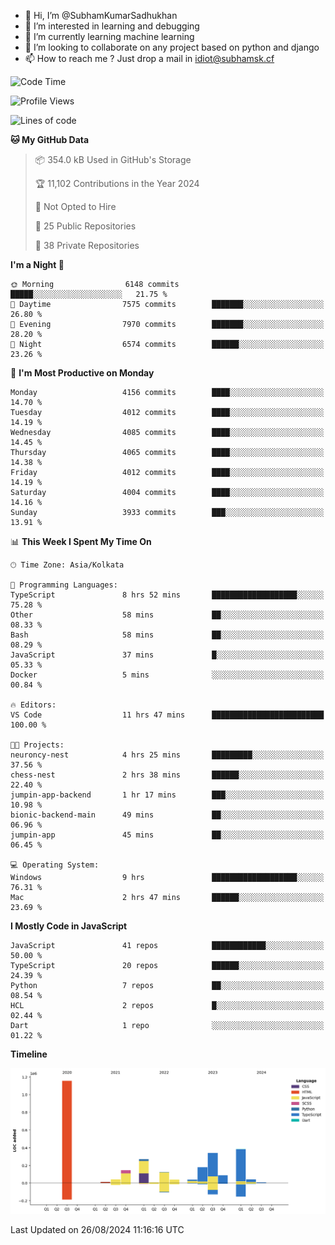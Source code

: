 - 👋 Hi, I’m @SubhamKumarSadhukhan
- 👀 I’m interested in learning and debugging
- 🌱 I’m currently learning machine learning
- 💞️ I’m looking to collaborate on any project based on python and django
- 📫 How to reach me ?
      Just drop a mail in idiot@subhamsk.cf

<!---
SubhamKumarSadhukhan/SubhamKumarSadhukhan is a ✨ special ✨ repository because its `README.md` (this file) appears on your GitHub profile.
You can click the Preview link to take a look at your changes.
--->


<!--START_SECTION:waka-->
![Code Time](http://img.shields.io/badge/Code%20Time-2%2C424%20hrs%2023%20mins-blue)

![Profile Views](http://img.shields.io/badge/Profile%20Views-1-blue)

![Lines of code](https://img.shields.io/badge/From%20Hello%20World%20I%27ve%20Written-2.9%20million%20lines%20of%20code-blue)

**🐱 My GitHub Data** 

> 📦 354.0 kB Used in GitHub's Storage 
 > 
> 🏆 11,102 Contributions in the Year 2024
 > 
> 🚫 Not Opted to Hire
 > 
> 📜 25 Public Repositories 
 > 
> 🔑 38 Private Repositories 
 > 
**I'm a Night 🦉** 

```text
🌞 Morning                6148 commits        █████░░░░░░░░░░░░░░░░░░░░   21.75 % 
🌆 Daytime                7575 commits        ███████░░░░░░░░░░░░░░░░░░   26.80 % 
🌃 Evening                7970 commits        ███████░░░░░░░░░░░░░░░░░░   28.20 % 
🌙 Night                  6574 commits        ██████░░░░░░░░░░░░░░░░░░░   23.26 % 
```
📅 **I'm Most Productive on Monday** 

```text
Monday                   4156 commits        ████░░░░░░░░░░░░░░░░░░░░░   14.70 % 
Tuesday                  4012 commits        ████░░░░░░░░░░░░░░░░░░░░░   14.19 % 
Wednesday                4085 commits        ████░░░░░░░░░░░░░░░░░░░░░   14.45 % 
Thursday                 4065 commits        ████░░░░░░░░░░░░░░░░░░░░░   14.38 % 
Friday                   4012 commits        ████░░░░░░░░░░░░░░░░░░░░░   14.19 % 
Saturday                 4004 commits        ████░░░░░░░░░░░░░░░░░░░░░   14.16 % 
Sunday                   3933 commits        ███░░░░░░░░░░░░░░░░░░░░░░   13.91 % 
```


📊 **This Week I Spent My Time On** 

```text
🕑︎ Time Zone: Asia/Kolkata

💬 Programming Languages: 
TypeScript               8 hrs 52 mins       ███████████████████░░░░░░   75.28 % 
Other                    58 mins             ██░░░░░░░░░░░░░░░░░░░░░░░   08.33 % 
Bash                     58 mins             ██░░░░░░░░░░░░░░░░░░░░░░░   08.29 % 
JavaScript               37 mins             █░░░░░░░░░░░░░░░░░░░░░░░░   05.33 % 
Docker                   5 mins              ░░░░░░░░░░░░░░░░░░░░░░░░░   00.84 % 

🔥 Editors: 
VS Code                  11 hrs 47 mins      █████████████████████████   100.00 % 

🐱‍💻 Projects: 
neuroncy-nest            4 hrs 25 mins       █████████░░░░░░░░░░░░░░░░   37.56 % 
chess-nest               2 hrs 38 mins       ██████░░░░░░░░░░░░░░░░░░░   22.40 % 
jumpin-app-backend       1 hr 17 mins        ███░░░░░░░░░░░░░░░░░░░░░░   10.98 % 
bionic-backend-main      49 mins             ██░░░░░░░░░░░░░░░░░░░░░░░   06.96 % 
jumpin-app               45 mins             ██░░░░░░░░░░░░░░░░░░░░░░░   06.45 % 

💻 Operating System: 
Windows                  9 hrs               ███████████████████░░░░░░   76.31 % 
Mac                      2 hrs 47 mins       ██████░░░░░░░░░░░░░░░░░░░   23.69 % 
```

**I Mostly Code in JavaScript** 

```text
JavaScript               41 repos            ████████████░░░░░░░░░░░░░   50.00 % 
TypeScript               20 repos            ██████░░░░░░░░░░░░░░░░░░░   24.39 % 
Python                   7 repos             ██░░░░░░░░░░░░░░░░░░░░░░░   08.54 % 
HCL                      2 repos             █░░░░░░░░░░░░░░░░░░░░░░░░   02.44 % 
Dart                     1 repo              ░░░░░░░░░░░░░░░░░░░░░░░░░   01.22 % 
```



**Timeline**

![Lines of Code chart](https://raw.githubusercontent.com/SubhamKumarSadhukhan/SubhamKumarSadhukhan/main/assets/bar_graph.png)


 Last Updated on 26/08/2024 11:16:16 UTC
<!--END_SECTION:waka-->
